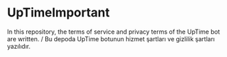 # UpTimeImportant
In this repository, the terms of service and privacy terms of the UpTime bot are written. / Bu depoda UpTime botunun hizmet şartları ve gizlilik şartları yazılıdır.
